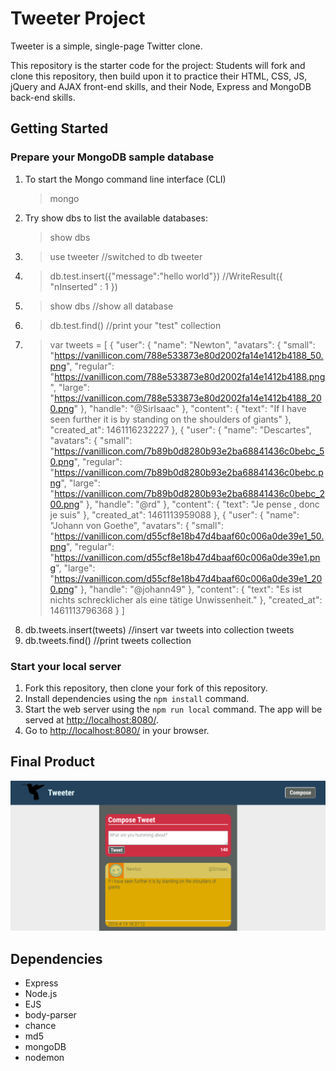 # Tweeter Project

Tweeter is a simple, single-page Twitter clone.

This repository is the starter code for the project: Students will fork and clone this repository, then build upon it to practice their HTML, CSS, JS, jQuery and AJAX front-end skills, and their Node, Express and MongoDB back-end skills.

## Getting Started

### Prepare your MongoDB sample database
1. To start the Mongo command line interface (CLI)
	> mongo
2. Try show dbs to list the available databases:
	> show dbs
3. > use tweeter //switched to db tweeter
4. > db.test.insert({"message":"hello world"}) //WriteResult({ "nInserted" : 1 })
5. > show dbs //show all database
6. > db.test.find() //print your "test" collection
7. > var tweets = [
					  {
					    "user": {
					      "name": "Newton",
					      "avatars": {
					        "small":   "https://vanillicon.com/788e533873e80d2002fa14e1412b4188_50.png",
					        "regular": "https://vanillicon.com/788e533873e80d2002fa14e1412b4188.png",
					        "large":   "https://vanillicon.com/788e533873e80d2002fa14e1412b4188_200.png"
					      },
					      "handle": "@SirIsaac"
					    },
					    "content": {
					      "text": "If I have seen further it is by standing on the shoulders of giants"
					    },
					    "created_at": 1461116232227
					  },
					  {
					    "user": {
					      "name": "Descartes",
					      "avatars": {
					        "small":   "https://vanillicon.com/7b89b0d8280b93e2ba68841436c0bebc_50.png",
					        "regular": "https://vanillicon.com/7b89b0d8280b93e2ba68841436c0bebc.png",
					        "large":   "https://vanillicon.com/7b89b0d8280b93e2ba68841436c0bebc_200.png"
					      },
					      "handle": "@rd" },
					    "content": {
					      "text": "Je pense , donc je suis"
					    },
					    "created_at": 1461113959088
					  },
					  {
					    "user": {
					      "name": "Johann von Goethe",
					      "avatars": {
					        "small":   "https://vanillicon.com/d55cf8e18b47d4baaf60c006a0de39e1_50.png",
					        "regular": "https://vanillicon.com/d55cf8e18b47d4baaf60c006a0de39e1.png",
					        "large":   "https://vanillicon.com/d55cf8e18b47d4baaf60c006a0de39e1_200.png"
					      },
					      "handle": "@johann49"
					    },
					    "content": {
					      "text": "Es ist nichts schrecklicher als eine tätige Unwissenheit."
					    },
					    "created_at": 1461113796368
					  }
					]
8. db.tweets.insert(tweets) //insert var tweets into collection tweets
9. db.tweets.find() //print tweets collection

### Start your local server
1. Fork this repository, then clone your fork of this repository.
2. Install dependencies using the `npm install` command.
3. Start the web server using the `npm run local` command. The app will be served at <http://localhost:8080/>.
4. Go to <http://localhost:8080/> in your browser.

## Final Product

!["screenshot description"](https://github.com/nicholasyyu/tweeter/blob/master/docs/tweeter1.png?raw=true)

## Dependencies

- Express
- Node.js
- EJS
- body-parser
- chance
- md5
- mongoDB
- nodemon
